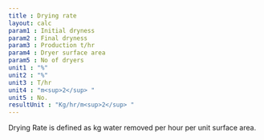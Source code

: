 ```yaml
---
title : Drying rate
layout: calc
param1 : Initial dryness
param2 : Final dryness
param3 : Production t/hr
param4 : Dryer surface area
param5 : No of dryers
unit1 : "%"
unit2 : "%"
unit3 : T/hr
unit4 : "m<sup>2</sup> "
unit5 : No.
resultUnit : "Kg/hr/m<sup>2</sup> "
---
```


Drying Rate is defined as kg water removed per hour per unit surface area.

<script>  
    const inputs = document.querySelectorAll('input');    
    inputs.forEach(input => {
      // Check on input
      input.addEventListener('input', () => {
        
        // Auto-calculate on every input change
        calculate();
      });      
      // Check on page load
      if (input.value) {
        input.closest('.outlined-field').classList.add('has-content');
      }
    });

    // Calculate function 
    function calculate() {
      const v1 = parseFloat(document.getElementById('param1').value) || 0;
      const v2 = parseFloat(document.getElementById('param2').value) || 0;      
      const v3= parseFloat(document.getElementById('param3').value) || 0;
      const v4= parseFloat(document.getElementById('param4').value) || 0;      
      const v5 = parseFloat(document.getElementById('param5').value) || 0;
      
      // Example calculation: sum of all parameters
      // Replace this with your actual formula
      const result = (((v2 / v1) - 1) * v3) / v4 * v5
      
      document.getElementById('result').innerText = result.toFixed(2);
    }

</script>


